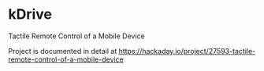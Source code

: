 # kDrive
Tactile Remote Control of a Mobile Device  

Project is documented in detail at https://hackaday.io/project/27593-tactile-remote-control-of-a-mobile-device
